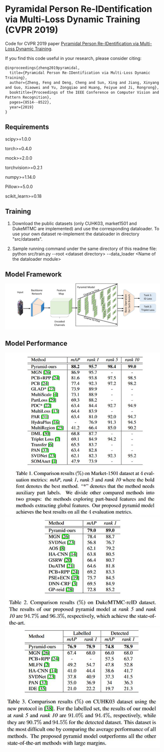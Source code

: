 # Pyramidal Person Re-IDentification via Multi-Loss Dynamic Training (CVPR 2019)

Code for CVPR 2019 paper [Pyramidal Person Re-IDentification via Multi-Loss Dynamic Training](http://openaccess.thecvf.com/content_CVPR_2019/papers/Zheng_Pyramidal_Person_Re-IDentification_via_Multi-Loss_Dynamic_Training_CVPR_2019_paper.pdf). 

If you find this code useful in your research, please consider citing:
```
@inproceedings{zheng2019pyramidal,
  title={Pyramidal Person Re-IDentification via Multi-Loss Dynamic Training},
  author={Zheng, Feng and Deng, Cheng and Sun, Xing and Jiang, Xinyang and Guo, Xiaowei and Yu, Zongqiao and Huang, Feiyue and Ji, Rongrong},
  booktitle={Proceedings of the IEEE Conference on Computer Vision and Pattern Recognition},
  pages={8514--8522},
  year={2019}
}
```

## Requirements
scipy>=1.0.0
 
torch>=0.4.0
 
mock>=2.0.0
 
torchvision>=0.2.1

numpy>=1.14.0

Pillow>=5.0.0

scikit_learn>=0.18

## Training
1. Download the public datasets (only CUHK03, market1501 and DukeMTMC are implemented) and use the corresponding dataloader. To use your own dataset re-implement the dataloader in directory "src/datasets".

2. Sample running command under the same directory of this readme file:
    python src/train.py --root \<dataset directory\> --data_loader \<Name of the dataloader module\>

## Model Framework
![Framework](figures/framework.JPG)

## Model Performance
![Performance0](figures/performance0.JPG)
![Performance0](figures/performance1.JPG)
![Performance0](figures/performance2.JPG)
